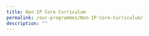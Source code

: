 ```yaml
---
title: Non IP Core Curriculum
permalink: /our-programmes/Non-IP-Core-Curriculum/
description: ""
---
```

